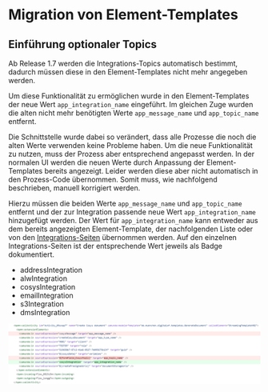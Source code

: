 # Migration von Element-Templates

## Einführung optionaler Topics

Ab Release 1.7 werden die Integrations-Topics automatisch bestimmt, dadurch müssen diese in den
Element-Templates nicht mehr angegeben werden.

Um diese Funktionalität zu ermöglichen wurde in den Element-Templates der neue Wert `app_integration_name` eingeführt.
Im gleichen Zuge wurden die alten nicht mehr benötigten Werte `app_message_name` und `app_topic_name` entfernt.

Die Schnittstelle wurde dabei so verändert, dass alle Prozesse die noch die alten Werte verwenden keine Probleme haben.
Um die neue Funktionalität zu nutzen, muss der Prozess aber entsprechend angepasst werden. In der normalen UI werden die
neuen Werte durch Anpassung der Element-Templates bereits angezeigt. Leider werden diese aber nicht automatisch in den
Prozess-Code übernommen. Somit muss, wie nachfolgend beschrieben, manuell korrigiert werden.

Hierzu müssen die beiden Werte `app_message_name` und `app_topic_name` entfernt und der zur Integration passende
neue Wert `app_integration_name` hinzugefügt werden. Der Wert für `app_integration_name` kann entweder aus dem bereits
angezeigten Element-Template, der nachfolgenden Liste oder von den [Integrations-Seiten](../../../integrations)
übernommen werden. Auf den einzelnen Integrations-Seiten ist der entsprechende Wert jeweils als Badge dokumentiert.

- addressIntegration
- alwIntegration
- cosysIntegration
- emailIntegration
- s3Integration
- dmsIntegration

![Element-Template-Migration Beispiel](migrate_et_topics_example.png)
